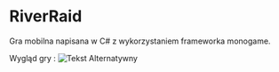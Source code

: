 # RiverRaid
Gra mobilna napisana w C#  z wykorzystaniem frameworka monogame.

Wygląd gry :
![Tekst Alternatywny](C:\Users\Tomasz\Desktop\riverraid.jpg "Opcjonalny tytul")
